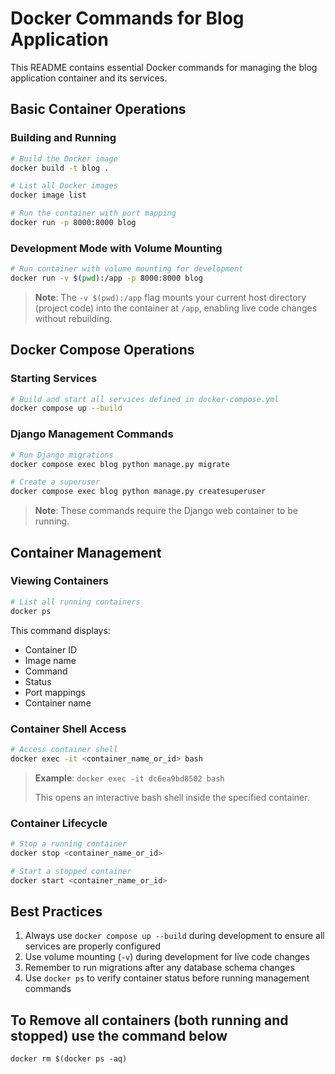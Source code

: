 # Docker Commands for Blog Application

This README contains essential Docker commands for managing the blog application container and its services.

## Basic Container Operations

### Building and Running
```bash
# Build the Docker image
docker build -t blog .

# List all Docker images
docker image list

# Run the container with port mapping
docker run -p 8000:8000 blog
```

### Development Mode with Volume Mounting
```bash
# Run container with volume mounting for development
docker run -v $(pwd):/app -p 8000:8000 blog
```
> **Note**: The `-v $(pwd):/app` flag mounts your current host directory (project code) into the container at `/app`, enabling live code changes without rebuilding.

## Docker Compose Operations

### Starting Services
```bash
# Build and start all services defined in docker-compose.yml
docker compose up --build
```

### Django Management Commands
```bash
# Run Django migrations
docker compose exec blog python manage.py migrate

# Create a superuser
docker compose exec blog python manage.py createsuperuser
```
> **Note**: These commands require the Django web container to be running.

## Container Management

### Viewing Containers
```bash
# List all running containers
docker ps
```
This command displays:
- Container ID
- Image name
- Command
- Status
- Port mappings
- Container name

### Container Shell Access
```bash
# Access container shell
docker exec -it <container_name_or_id> bash
```
> **Example**: `docker exec -it dc6ea9bd8502 bash`
> 
> This opens an interactive bash shell inside the specified container.

### Container Lifecycle
```bash
# Stop a running container
docker stop <container_name_or_id>

# Start a stopped container
docker start <container_name_or_id>
```

## Best Practices
1. Always use `docker compose up --build` during development to ensure all services are properly configured
2. Use volume mounting (`-v`) during development for live code changes
3. Remember to run migrations after any database schema changes
4. Use `docker ps` to verify container status before running management commands

## To Remove all containers (both running and stopped) use the command below
`docker rm $(docker ps -aq)`
